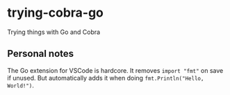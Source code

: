 # trying-cobra-go
Trying things with Go and Cobra

## Personal notes
The Go extension for VSCode is hardcore.
It removes `import "fmt"` on save if unused.
But automatically adds it when doing `fmt.Println("Hello, World!")`.
